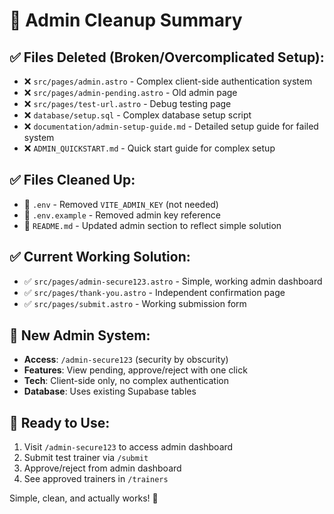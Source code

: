 # 🧹 Admin Cleanup Summary

## ✅ Files Deleted (Broken/Overcomplicated Setup):
- ❌ `src/pages/admin.astro` - Complex client-side authentication system
- ❌ `src/pages/admin-pending.astro` - Old admin page  
- ❌ `src/pages/test-url.astro` - Debug testing page
- ❌ `database/setup.sql` - Complex database setup script
- ❌ `documentation/admin-setup-guide.md` - Detailed setup guide for failed system
- ❌ `ADMIN_QUICKSTART.md` - Quick start guide for complex setup

## ✅ Files Cleaned Up:
- 🔧 `.env` - Removed `VITE_ADMIN_KEY` (not needed)
- 🔧 `.env.example` - Removed admin key reference
- 🔧 `README.md` - Updated admin section to reflect simple solution

## ✅ Current Working Solution:
- ✅ `src/pages/admin-secure123.astro` - Simple, working admin dashboard
- ✅ `src/pages/thank-you.astro` - Independent confirmation page
- ✅ `src/pages/submit.astro` - Working submission form

## 🎯 New Admin System:
- **Access**: `/admin-secure123` (security by obscurity)
- **Features**: View pending, approve/reject with one click
- **Tech**: Client-side only, no complex authentication
- **Database**: Uses existing Supabase tables

## 🚀 Ready to Use:
1. Visit `/admin-secure123` to access admin dashboard
2. Submit test trainer via `/submit` 
3. Approve/reject from admin dashboard
4. See approved trainers in `/trainers`

Simple, clean, and actually works! 🎉
